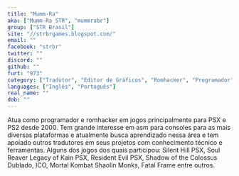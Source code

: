 ```yaml
---
title: "Mumm-Ra"
aka: ["Mumm-Ra STR", "mummrabr"]
group: ["STR Brasil"]
site: "//strbrgames.blogspot.com/"
email: ""
facebook: "strbr"
twitter: ""
discord: ""
github: ""
furt: "973"
category: ["Tradutor", "Editor de Gráficos", "Romhacker", "Programador", "Aspirante ASM"]
languages: ["Inglês", "Português"]
real_name: ""
dob: ""
---
```

Atua como programador e romhacker em jogos principalmente para PSX e PS2 desde 2000. Tem grande interesse em asm para consoles para as mais diversas plataformas e atualmente busca aprendizado nessa área e tem apoiado outros tradutores em seus projetos com conhecimento técnico e ferramentas. Alguns dos jogos dos quais participou: Silent Hill PSX, Soul Reaver Legacy of Kain PSX, Resident Evil PSX, Shadow of the Colossus Dublado, ICO, Mortal Kombat Shaolin Monks, Fatal Frame entre outros.